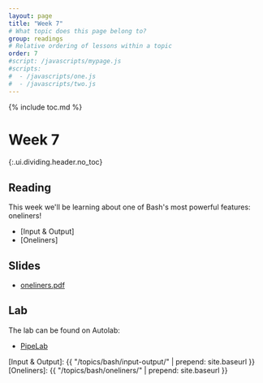 ```yaml
---
layout: page
title: "Week 7"
# What topic does this page belong to?
group: readings
# Relative ordering of lessons within a topic
order: 7
#script: /javascripts/mypage.js
#scripts:
#  - /javascripts/one.js
#  - /javascripts/two.js
---
```



{% include toc.md %}

# Week 7
{:.ui.dividing.header.no_toc}

## Reading

This week we'll be learning about one of Bash's most powerful features:
oneliners!

- [Input & Output]
- [Oneliners]

## Slides

- [oneliners.pdf](oneliners.pdf)

## Lab

The lab can be found on Autolab:

- [PipeLab](https://autolab.andrew.cmu.edu/courses/15131-f16/assessments/pipelab)

[Input & Output]: {{ "/topics/bash/input-output/"   | prepend: site.baseurl }}
[Oneliners]:      {{ "/topics/bash/oneliners/"      | prepend: site.baseurl }}
